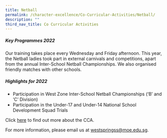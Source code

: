 ```yaml
---
title: Netball
permalink: /character-excellence/Co-Curricular-Activities/Netball/
description: ""
third_nav_title: Co Curricular Activities
---
```

##### Key Programmes 2022

Our training takes place every Wednesday and Friday afternoon. This year, the Netball ladies took part in external carnivals and competitions, apart from the annual Inter-School Netball Championships. We also organised friendly matches with other schools.


##### Highlights for 2022

* Participation in West Zone Inter-School Netball Championships (‘B’ and ‘C’ Division)
* Participation in the Under-17 and Under-14 National School Development Squad Trials

Click [here](https://youtu.be/jzAVRmUU-H8) to find out more about the CCA.

For more information, please email us at [westspringss@moe.edu.sg](http://westspringss.moe.edu.sg/).